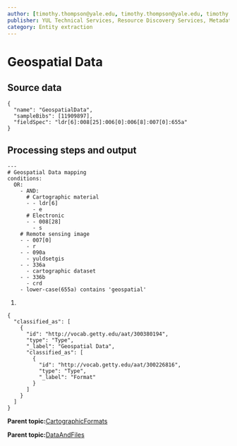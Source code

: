 ```yaml
---
author: [timothy.thompson@yale.edu, timothy.thompson@yale.edu, timothy.thompson@yale.edu]
publisher: YUL Technical Services, Resource Discovery Services, Metadata Services Unit
category: Entity extraction
---
```


# Geospatial Data

## Source data

```
{
  "name": "GeospatialData",
  "sampleBibs": [11909897],
  "fieldSpec": "ldr[6]:008[25]:006[0]:006[8]:007[0]:655a"
}
```

## Processing steps and output

```
---
# Geospatial Data mapping
conditions:
  OR:
    - AND:
      # Cartographic material
      - - ldr[6]
        - e
      # Electronic
      - - 008[28]
        - s
    # Remote sensing image
    - - 007[0]
      - r
    - - 090a
      - yuldsetgis
    - - 336a
      - cartographic dataset  
    - - 336b
      - crd    
    - lower-case(655a) contains 'geospatial'
```

1.  
```
{
  "classified_as": [
    {
      "id": "http://vocab.getty.edu/aat/300380194",
      "type": "Type",
      "_label": "Geospatial Data",
      "classified_as": [
        {
          "id": "http://vocab.getty.edu/aat/300226816",
          "type": "Type",
          "_label": "Format"
        }
      ]
    }
  ]    		
}
```

**Parent topic:**[CartographicFormats](../../concepts/supertypes/cartographicformats.md)

**Parent topic:**[DataAndFiles](../../concepts/supertypes/dataandfiles.md)


